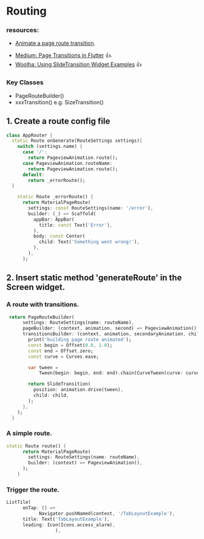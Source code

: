 # Routing

### resources:
*    [Animate a page route transition](https://docs.flutter.dev/cookbook/animation/page-route-animation).
     
- [Medium: Page Transitions in Flutter](https://medium.flutterdevs.com/page-transitions-in-flutter-5236a8afae92)  👍.
- [Woolha: Using SlideTransition Widget Examples](https://www.woolha.com/tutorials/flutter-using-slidetransition-widget-examples) 👍

### Key Classes 
- PageRouteBuilder()
- xxxTransition() e.g. SizeTransition()

## 1. Create a route config file
```dart
class AppRouter {
  static Route onGenerate(RouteSettings settings){
    switch (settings.name) {
      case '/':
        return PageviewAnimation.route();
      case PageviewAnimation.routeName:
        return PageviewAnimation.route();
      default:
        return _errorRoute();
  }

    static Route _errorRoute() {
      return MaterialPageRoute(
        settings: const RouteSettings(name: '/error'),
        builder: (_) => Scaffold(
          appBar: AppBar(
            title: const Text('Error'),
          ),
          body: const Center(
            child: Text('Something went wrong!'),
          ),
        ),
      );

```
## 2. Insert static method 'generateRoute' in the Screen widget.

### A  route with transitions.
```dart
 return PageRouteBuilder(
      settings: RouteSettings(name: routeName),
      pageBuilder: (context, animation, second) => PageviewAnimation(),
      transitionsBuilder: (context, animation, secondaryAnimation, child) {
        print('building page route animated');
        const begin = Offset(0.0, 1.0);
        const end = Offset.zero;
        const curve = Curves.ease;

        var tween =
            Tween(begin: begin, end: end).chain(CurveTween(curve: curve));

        return SlideTransition(
          position: animation.drive(tween),
          child: child,
        );
      },
    );
  }
```

### A simple route.

```dart
static Route route() {
      return MaterialPageRoute(
        settings: RouteSettings(name: routeName),
        builder: (context) => PageviewAnimation(),
      );
    }
```

### Trigger the route.
```dart
ListTile(
      onTap: () =>
            Navigator.pushNamed(context, '/TabLayoutExample'),
      title: Text('TabLayoutExample'),
      leading: Icon(Icons.access_alarm),
                  ),

```

